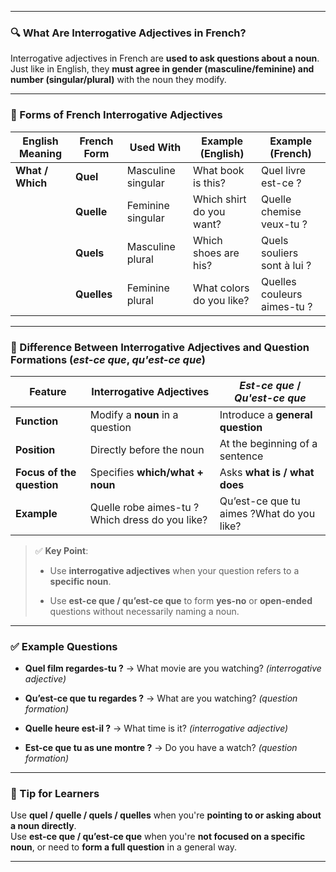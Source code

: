 
---


### 🔍 What Are Interrogative Adjectives in French?

Interrogative adjectives in French are **used to ask questions about a noun**. Just like in English, they **must agree in gender (masculine/feminine) and number (singular/plural)** with the noun they modify.

---

### 📘 Forms of French Interrogative Adjectives

|English Meaning|French Form|Used With|Example (English)|Example (French)|
|---|---|---|---|---|
|**What / Which**|**Quel**|Masculine singular|What book is this?|Quel livre est-ce ?|
||**Quelle**|Feminine singular|Which shirt do you want?|Quelle chemise veux-tu ?|
||**Quels**|Masculine plural|Which shoes are his?|Quels souliers sont à lui ?|
||**Quelles**|Feminine plural|What colors do you like?|Quelles couleurs aimes-tu ?|

---

### 🤔 Difference Between Interrogative Adjectives and Question Formations (_est-ce que_, _qu'est-ce que_)

|Feature|Interrogative Adjectives|_Est-ce que_ / _Qu'est-ce que_|
|---|---|---|
|**Function**|Modify a **noun** in a question|Introduce a **general question**|
|**Position**|Directly before the noun|At the beginning of a sentence|
|**Focus of the question**|Specifies **which/what + noun**|Asks **what is / what does**|
|**Example**|Quelle robe aimes-tu ?Which dress do you like?|Qu’est-ce que tu aimes ?What do you like?|

> ✅ **Key Point**:
> 
> - Use **interrogative adjectives** when your question refers to a **specific noun**.
>     
> - Use **est-ce que / qu’est-ce que** to form **yes-no** or **open-ended** questions without necessarily naming a noun.
>     

---

### ✅ Example Questions

- **Quel film regardes-tu ?** → What movie are you watching? _(interrogative adjective)_
    
- **Qu’est-ce que tu regardes ?** → What are you watching? _(question formation)_
    
- **Quelle heure est-il ?** → What time is it? _(interrogative adjective)_
    
- **Est-ce que tu as une montre ?** → Do you have a watch? _(question formation)_
    

---

### 🧩 Tip for Learners

Use **quel / quelle / quels / quelles** when you're **pointing to or asking about a noun directly**.  
Use **est-ce que / qu’est-ce que** when you're **not focused on a specific noun**, or need to **form a full question** in a general way.

---